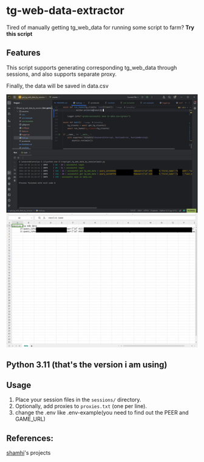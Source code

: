 # tg-web-data-extractor

Tired of manually getting tg_web_data for running some script to farm? __Try this script__

## Features

This script supports generating corresponding tg_web_data through sessions, and also supports separate proxy.

Finally, the data will be saved in data.csv

![](./runing-pic.png)
![](./sava-data-pic.png)


## Python 3.11 (that's the version i am using)

## Usage

1. Place your session files in the `sessions/` directory.
2. Optionally, add proxies to `proxies.txt` (one per line).
3. change the .env like .env-example(you need to find out the PEER and GAME_URL)

## References:

[shamhi](https://github.com/shamhi)'s projects